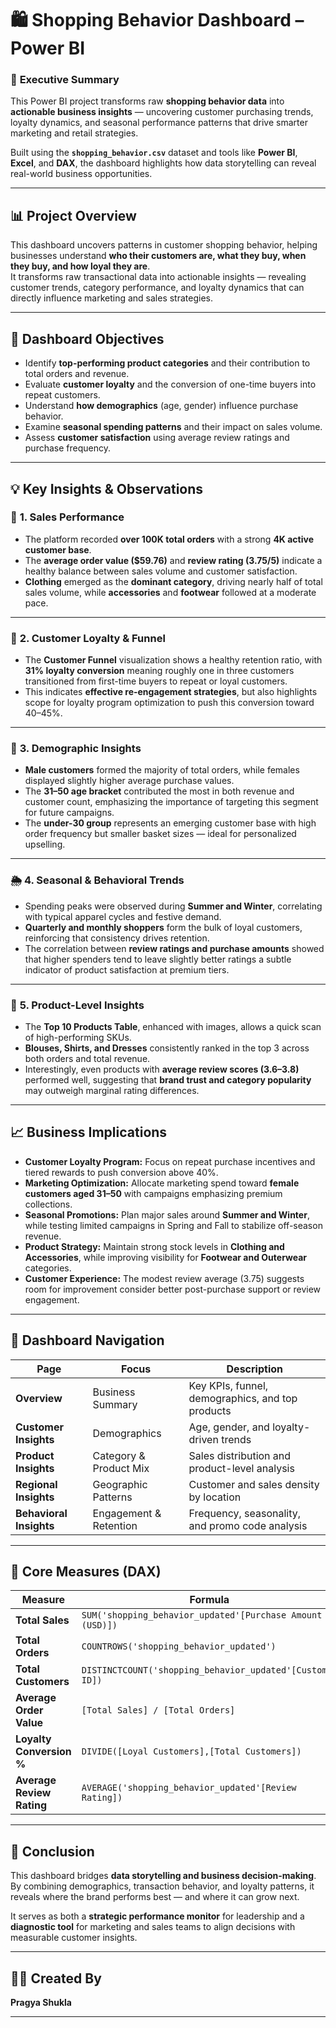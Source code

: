# 🛍️ Shopping Behavior Dashboard – Power BI

### 🎯 **Executive Summary**

This Power BI project transforms raw **shopping behavior data** into **actionable business insights** — uncovering customer purchasing trends, loyalty dynamics, and seasonal performance patterns that drive smarter marketing and retail strategies.

Built using the **`shopping_behavior.csv`** dataset and tools like **Power BI**, **Excel**, and **DAX**, the dashboard highlights how data storytelling can reveal real-world business opportunities.

---

## 📊 **Project Overview**

This dashboard uncovers patterns in customer shopping behavior, helping businesses understand **who their customers are, what they buy, when they buy, and how loyal they are**.  
It transforms raw transactional data into actionable insights — revealing customer trends, category performance, and loyalty dynamics that can directly influence marketing and sales strategies.

---

## 🚀 **Dashboard Objectives**

* Identify **top-performing product categories** and their contribution to total orders and revenue.  
* Evaluate **customer loyalty** and the conversion of one-time buyers into repeat customers.  
* Understand **how demographics** (age, gender) influence purchase behavior.  
* Examine **seasonal spending patterns** and their impact on sales volume.  
* Assess **customer satisfaction** using average review ratings and purchase frequency.

---

## 💡 **Key Insights & Observations**

### 🧾 **1. Sales Performance**
* The platform recorded **over 100K total orders** with a strong **4K active customer base**.  
* The **average order value ($59.76)** and **review rating (3.75/5)** indicate a healthy balance between sales volume and customer satisfaction.  
* **Clothing** emerged as the **dominant category**, driving nearly half of total sales volume, while **accessories** and **footwear** followed at a moderate pace.

---

### 🔄 **2. Customer Loyalty & Funnel**
* The **Customer Funnel** visualization shows a healthy retention ratio, with **31% loyalty conversion** meaning roughly one in three customers transitioned from first-time buyers to repeat or loyal customers.  
* This indicates **effective re-engagement strategies**, but also highlights scope for loyalty program optimization to push this conversion toward 40–45%.

---

### 👥 **3. Demographic Insights**
* **Male customers** formed the majority of total orders, while females displayed slightly higher average purchase values.  
* The **31–50 age bracket** contributed the most in both revenue and customer count, emphasizing the importance of targeting this segment for future campaigns.  
* The **under-30 group** represents an emerging customer base with high order frequency but smaller basket sizes — ideal for personalized upselling.

---

### 🌦️ **4. Seasonal & Behavioral Trends**
* Spending peaks were observed during **Summer and Winter**, correlating with typical apparel cycles and festive demand.  
* **Quarterly and monthly shoppers** form the bulk of loyal customers, reinforcing that consistency drives retention.  
* The correlation between **review ratings and purchase amounts** showed that higher spenders tend to leave slightly better ratings a subtle indicator of product satisfaction at premium tiers.

---

### 🧩 **5. Product-Level Insights**
* The **Top 10 Products Table**, enhanced with images, allows a quick scan of high-performing SKUs.  
* **Blouses, Shirts, and Dresses** consistently ranked in the top 3 across both orders and total revenue.  
* Interestingly, even products with **average review scores (3.6–3.8)** performed well, suggesting that **brand trust and category popularity** may outweigh marginal rating differences.

---

## 📈 **Business Implications**

* **Customer Loyalty Program:** Focus on repeat purchase incentives and tiered rewards to push conversion above 40%.  
* **Marketing Optimization:** Allocate marketing spend toward **female customers aged 31–50** with campaigns emphasizing premium collections.  
* **Seasonal Promotions:** Plan major sales around **Summer and Winter**, while testing limited campaigns in Spring and Fall to stabilize off-season revenue.  
* **Product Strategy:** Maintain strong stock levels in **Clothing and Accessories**, while improving visibility for **Footwear and Outerwear** categories.  
* **Customer Experience:** The modest review average (3.75) suggests room for improvement consider better post-purchase support or review engagement.

---

## 🧭 **Dashboard Navigation**

| Page                    | Focus                  | Description                                      |
| ----------------------- | ---------------------- | ------------------------------------------------ |
| **Overview**            | Business Summary       | Key KPIs, funnel, demographics, and top products |
| **Customer Insights**   | Demographics           | Age, gender, and loyalty-driven trends           |
| **Product Insights**    | Category & Product Mix | Sales distribution and product-level analysis    |
| **Regional Insights**   | Geographic Patterns    | Customer and sales density by location           |
| **Behavioral Insights** | Engagement & Retention | Frequency, seasonality, and promo code analysis  |

---

## 🧮 **Core Measures (DAX)**

| Measure                   | Formula                                                   |
| ------------------------- | --------------------------------------------------------- |
| **Total Sales**           | `SUM('shopping_behavior_updated'[Purchase Amount (USD)])` |
| **Total Orders**          | `COUNTROWS('shopping_behavior_updated')`                  |
| **Total Customers**       | `DISTINCTCOUNT('shopping_behavior_updated'[Customer ID])` |
| **Average Order Value**   | `[Total Sales] / [Total Orders]`                          |
| **Loyalty Conversion %**  | `DIVIDE([Loyal Customers],[Total Customers])`             |
| **Average Review Rating** | `AVERAGE('shopping_behavior_updated'[Review Rating])`     |

---

## 🧠 **Conclusion**

This dashboard bridges **data storytelling and business decision-making**.  
By combining demographics, transaction behavior, and loyalty patterns, it reveals where the brand performs best — and where it can grow next.  

It serves as both a **strategic performance monitor** for leadership and a **diagnostic tool** for marketing and sales teams to align decisions with measurable customer insights.

---

## 🧑‍💻 **Created By**

**Pragya Shukla**

---
